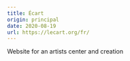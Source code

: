 ```yaml
---
title: Écart
origin: principal
date: 2020-08-19
url: https://lecart.org/fr/
---
```


Website for an artists center and creation

<!--more-->

